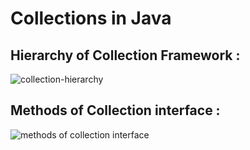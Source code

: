 # Collections in Java

## Hierarchy of Collection Framework :

![collection-hierarchy](https://user-images.githubusercontent.com/2780145/34073817-62945de4-e2c8-11e7-820b-84f9dad32af3.png)

## Methods of Collection interface :

![methods of collection interface](https://user-images.githubusercontent.com/2780145/34073865-d7cdab82-e2c9-11e7-9366-1da3cbfc27b0.png)

